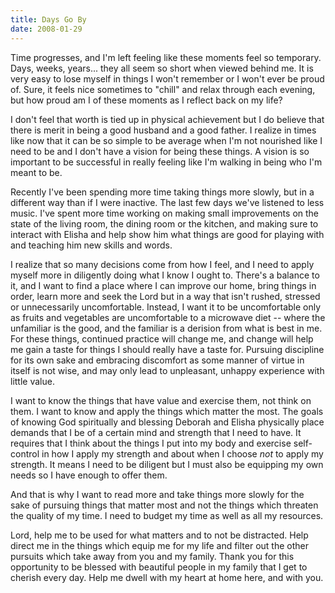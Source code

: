 ```yaml
---
title: Days Go By
date: 2008-01-29
---
```


Time progresses, and I'm left feeling like these moments feel so temporary. Days, weeks, years... they all seem so short when viewed behind me. It is very easy to lose myself in things I won't remember or I won't ever be proud of. Sure, it feels nice sometimes to "chill" and relax through each evening, but how proud am I of these moments as I reflect back on my life?

I don't feel that worth is tied up in physical achievement but I do believe that there is merit in being a good husband and a good father. I realize in times like now that it can be so simple to be average when I'm not nourished like I need to be and I don't have a vision for being these things. A vision is so important to be successful in really feeling like I'm walking in being who I'm meant to be.

Recently I've been spending more time taking things more slowly, but in a different way than if I were inactive. The last few days we've listened to less music. I've spent more time working on making small improvements on the state of the living room, the dining room or the kitchen, and making sure to interact with Elisha and help show him what things are good for playing with and teaching him new skills and words.

I realize that so many decisions come from how I feel, and I need to apply myself more in diligently doing what I know I ought to. There's a balance to it, and I want to find a place where I can improve our home, bring things in order, learn more and seek the Lord but in a way that isn't rushed, stressed or unnecessarily uncomfortable. Instead, I want it to be uncomfortable only as fruits and vegetables are uncomfortable to a microwave diet -- where the unfamiliar is the good, and the familiar is a derision from what is best in me. For these things, continued practice will change me, and change will help me gain a taste for things I should really have a taste for. Pursuing discipline for its own sake and embracing discomfort as some manner of virtue in itself is not wise, and may only lead to unpleasant, unhappy experience with little value.

I want to know the things that have value and exercise them, not think on them. I want to know and apply the things which matter the most. The goals of knowing God spiritually and blessing Deborah and Elisha physically place demands that I be of a certain mind and strength that I need to have. It requires that I think about the things I put into my body and exercise self-control in how I apply my strength and about when I choose *not* to apply my strength. It means I need to be diligent but I must also be equipping my own needs so I have enough to offer them.

And that is why I want to read more and take things more slowly for the sake of pursuing things that matter most and not the things which threaten the quality of my time. I need to budget my time as well as all my resources.

Lord, help me to be used for what matters and to not be distracted. Help direct me in the things which equip me for my life and filter out the other pursuits which take away from you and my family. Thank you for this opportunity to be blessed with beautiful people in my family that I get to cherish every day. Help me dwell with my heart at home here, and with you.